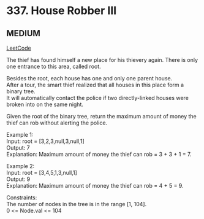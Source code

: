 # 337. House Robber III

## MEDIUM

[LeetCode](https://leetcode.cn/problems/house-robber-iii/)

The thief has found himself a new place for his thievery again. There is only one entrance to this area, called root.

Besides the root, each house has one and only one parent house. \
After a tour, the smart thief realized that all houses in this place form a binary tree. \
It will automatically contact the police if two directly-linked houses were broken into on the same night.

Given the root of the binary tree, return the maximum amount of money the thief can rob without alerting the police.

 
Example 1:\
Input: root = [3,2,3,null,3,null,1]\
Output: 7\
Explanation: Maximum amount of money the thief can rob = 3 + 3 + 1 = 7.

Example 2:\
Input: root = [3,4,5,1,3,null,1]\
Output: 9\
Explanation: Maximum amount of money the thief can rob = 4 + 5 = 9.
 

Constraints:\
The number of nodes in the tree is in the range [1, 104].\
0 <= Node.val <= 104
